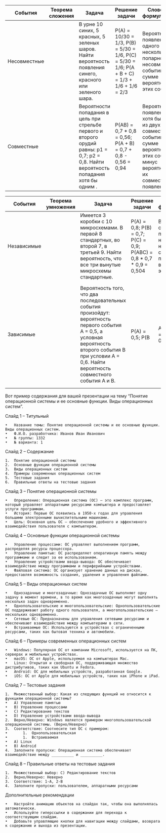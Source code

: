| События      | Теорема сложения | Задача                                                                                         | Решение задачи                                                                 | Словесная формулировка                                                                 | Формула                         |
|--------------|------------------|-----------------------------------------------------------------------------------------------|--------------------------------------------------------------------------------|----------------------------------------------------------------------------------------|--------------------------------|
| Несовместные |                  | В урне 10 синих, 5 красных, 5 зеленых шаров. Найти вероятность появления синего, красного или зеленого шара. | P(A) = 10/30 = 1/3, P(B) = 5/30 = 1/6, P(C) = 5/30 = 1/6; P(A + B + C) = 1/3 + 1/6 + 1/6 = 2/3 | Вероятность появления одного из нескольких попарно несовместных событий равна сумме вероятностей этих событий. | P(A + B) = P(A) + P(B)          |
| Совместные   |                  | Вероятности попадания в цель при стрельбе первого и второго орудий равны: p1 = 0,7; p2 = 0,8. Найти вероятность попадания хотя бы одним . | P(AB) = 0,7 * 0,8 = 0,56; P(A + B) = 0,7 + 0,8 - 0,56 = 0,94                      | Вероятность появления хотя бы одного из двух совместных событий равна сумме вероятностей этих событий минус вероятность их совместного появления. | P(A + B) = P(A) + P(B) - P(AB) |


| События      | Теорема умножения | Задача                                                                                         | Решение задачи                                                                 | Словесная формулировка                                                                 | Формула                         |
|--------------|-------------------|-----------------------------------------------------------------------------------------------|--------------------------------------------------------------------------------|----------------------------------------------------------------------------------------|--------------------------------|
| Независимые  |                   | Имеется 3 коробки с 10 микросхемами. В первой 8 стандартных, во второй 7, в третьей 9. Найти вероятность, что все три вынутые микросхемы стандартные. | P(A) = 0,8; P(B) = 0,7; P(C) = 0,9; P(ABC) = 0,8 * 0,7 * 0,9 = 0,504               | Вероятность совместного появления нескольких независимых событий равна произведению вероятностей этих событий. | P(ABC) = P(A) * P(B) * P(C)    |
| Зависимые    |                   | Вероятность того, что два последовательных события произойдут: вероятность первого события A = 0,5, а условная вероятность второго события B при условии A = 0,6. Найти вероятность совместного события A и B. | P(A) = 0,5; P(B|A) = 0,6; P(AB) = 0,5 * 0,6 = 0,3                                  | Вероятность совместного появления двух зависимых событий равна произведению вероятности первого события на условную вероятность второго события при условии первого. | P(AB) = P(A) * P(B|A)          |



Вот пример содержания для вашей презентации на тему “Понятие операционной системы и ее основные функции. Виды операционных систем”.

Слайд 1 – Титульный

	•	Название темы: Понятие операционной системы и ее основные функции. Виды операционных систем.
	•	Ф.И.О. разработчика: Иванов Иван Иванович
	•	№ группы: 1332
	•	№ варианта: 1

Слайд 2 – Содержание

	1.	Понятие операционной системы
	2.	Основные функции операционной системы
	3.	Виды операционных систем
	4.	Примеры современных операционных систем
	5.	Тестовые задания
	6.	Правильные ответы на тестовые задания

Слайд 3 – Понятие операционной системы

	•	Определение: Операционная система (ОС) — это комплекс программ, который управляет аппаратными ресурсами компьютера и предоставляет услуги программам.
	•	История: Первые ОС появились в 1950-х годах для управления большими электронными вычислительными машинами.
	•	Цель: Основная цель ОС — обеспечение удобного и эффективного взаимодействия пользователя с компьютером.

Слайд 4 – Основные функции операционной системы

	•	Управление процессами: ОС управляет выполнением программ, распределяя ресурсы процессора.
	•	Управление памятью: ОС распределяет оперативную память между программами и следит за ее использованием.
	•	Управление устройствами ввода-вывода: ОС обеспечивает взаимодействие между программами и периферийными устройствами.
	•	Файловая система: ОС организует хранение данных на дисках, предоставляя возможность создания, удаления и управления файлами.

Слайд 5 – Виды операционных систем

	•	Однозадачные и многозадачные: Однозадачные ОС выполняют одну задачу в момент времени, в то время как многозадачные могут выполнять несколько задач одновременно.
	•	Однопользовательские и многопользовательские: Однопользовательские ОС поддерживают работу одного пользователя, а многопользовательские — нескольких одновременно.
	•	Сетевые ОС: Предназначены для управления сетевыми ресурсами и обеспечивают взаимодействие между компьютерами в сети.
	•	Встраиваемые ОС: Используются в устройствах с ограниченными ресурсами, таких как бытовая техника и автомобили.

Слайд 6 – Примеры современных операционных систем

	•	Windows: Популярная ОС от компании Microsoft, используется на ПК, серверах и мобильных устройствах.
	•	macOS: ОС от Apple, используемая на компьютерах Mac.
	•	Linux: Открытая и свободная ОС, поддерживающая множество дистрибутивов, таких как Ubuntu и Fedora.
	•	Android: ОС для мобильных устройств, разработанная Google.
	•	iOS: ОС от Apple для мобильных устройств, таких как iPhone и iPad.

Слайд 7 – Тестовые задания

	1.	Множественный выбор: Какая из следующих функций не относится к функциям операционной системы?
	•	A) Управление памятью
	•	B) Управление процессами
	•	C) Редактирование текстов
	•	D) Управление устройствами ввода-вывода
	2.	Верно/Неверно: Windows является примером многопользовательской операционной системы. (Верно/Неверно)
	3.	Соответствие: Соотнесите тип ОС с примером:
	•		1.	Однопользовательская
	•		1.	Встраиваемая
	•	A) Linux
	•	B) Android
	4.	Заполните пропуски: Операционная система обеспечивает взаимодействие между __________ и __________.

Слайд 8 – Правильные ответы на тестовые задания

	1.	Множественный выбор: C) Редактирование текстов
	2.	Верно/Неверно: Неверно
	3.	Соответствие: 1-A, 2-B
	4.	Заполните пропуски: пользователем, аппаратными ресурсами

Дополнительные рекомендации

	•	Настройте анимацию объектов на слайдах так, чтобы она выполнялась автоматически.
	•	Используйте гиперссылки в содержании для перехода к соответствующим слайдам.
	•	Добавьте управляющие кнопки для навигации между слайдами, возврата к содержанию и выхода из презентации.
